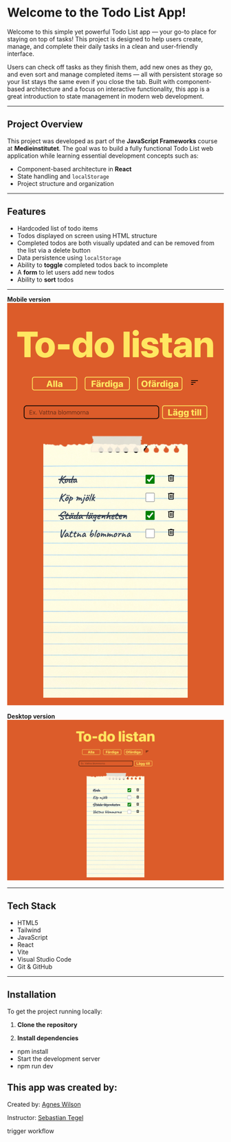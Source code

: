 # Welcome to the Todo List App!

Welcome to this simple yet powerful Todo List app — your go-to place for staying on top of tasks! This project is designed to help users create, manage, and complete their daily tasks in a clean and user-friendly interface.

Users can check off tasks as they finish them, add new ones as they go, and even sort and manage completed items — all with persistent storage so your list stays the same even if you close the tab. Built with component-based architecture and a focus on interactive functionality, this app is a great introduction to state management in modern web development.

---

## Project Overview

This project was developed as part of the **JavaScript Frameworks** course at **Medieinstitutet**. The goal was to build a fully functional Todo List web application while learning essential development concepts such as:

- Component-based architecture in **React**
- State handling and `localStorage`
- Project structure and organization 

---

## Features

- Hardcoded list of todo items
- Todos displayed on screen using HTML structure 
- Completed todos are both visually updated and can be removed from the list via a delete button
- Data persistence using `localStorage`
- Ability to **toggle** completed todos back to incomplete
- A **form** to let users add new todos
- Ability to **sort** todos 

---

**Mobile version**
![Mobile version](src/assets/screenshots/mobile.png)

**Desktop version**
![desktop version](src/assets/screenshots/desktop.png)

---

## Tech Stack

- HTML5  
- Tailwind
- JavaScript
- React
- Vite  
- Visual Studio Code  
- Git & GitHub  

---

## Installation

To get the project running locally:

1. **Clone the repository**

2. **Install dependencies**
- npm install
- Start the development server
- npm run dev

## This app was created by:

Created by:
[Agnes Wilson](https://github.com/agneswilson) 

Instructor: 
[Sebastian Tegel](https://github.com/sebastiantegel)

trigger workflow